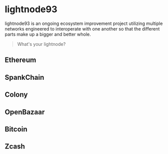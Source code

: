 # lightnode93
lightnode93 is an ongoing ecosystem improvement project utilizing multiple networks engineered to interoperate with one another so that the different parts make up a bigger and better whole.

> What's your lightnode?

## Ethereum

## SpankChain

## Colony

## OpenBazaar

## Bitcoin

## Zcash
